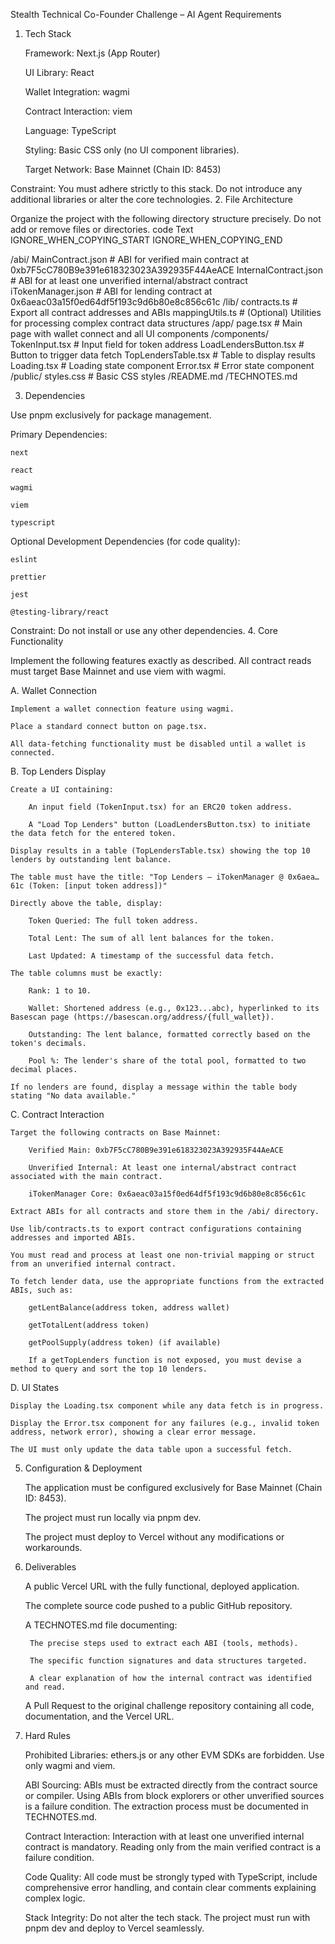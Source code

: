 Stealth Technical Co-Founder Challenge – AI Agent Requirements
1. Tech Stack

    Framework: Next.js (App Router)

    UI Library: React

    Wallet Integration: wagmi

    Contract Interaction: viem

    Language: TypeScript

    Styling: Basic CSS only (no UI component libraries).

    Target Network: Base Mainnet (Chain ID: 8453)

Constraint: You must adhere strictly to this stack. Do not introduce any additional libraries or alter the core technologies.
2. File Architecture

Organize the project with the following directory structure precisely. Do not add or remove files or directories.
code Text
IGNORE_WHEN_COPYING_START
IGNORE_WHEN_COPYING_END

    
/abi/
  MainContract.json        # ABI for verified main contract at 0xb7F5cC780B9e391e618323023A392935F44AeACE
  InternalContract.json    # ABI for at least one unverified internal/abstract contract
  iTokenManager.json       # ABI for lending contract at 0x6aeac03a15f0ed64df5f193c9d6b80e8c856c61c
/lib/
  contracts.ts             # Export all contract addresses and ABIs
  mappingUtils.ts          # (Optional) Utilities for processing complex contract data structures
/app/
  page.tsx                 # Main page with wallet connect and all UI components
  /components/
    TokenInput.tsx         # Input field for token address
    LoadLendersButton.tsx  # Button to trigger data fetch
    TopLendersTable.tsx    # Table to display results
    Loading.tsx            # Loading state component
    Error.tsx              # Error state component
/public/
  styles.css               # Basic CSS styles
/README.md
/TECHNOTES.md

  

3. Dependencies

Use pnpm exclusively for package management.

Primary Dependencies:

    next

    react

    wagmi

    viem

    typescript

Optional Development Dependencies (for code quality):

    eslint

    prettier

    jest

    @testing-library/react

Constraint: Do not install or use any other dependencies.
4. Core Functionality

Implement the following features exactly as described. All contract reads must target Base Mainnet and use viem with wagmi.

A. Wallet Connection

    Implement a wallet connection feature using wagmi.

    Place a standard connect button on page.tsx.

    All data-fetching functionality must be disabled until a wallet is connected.

B. Top Lenders Display

    Create a UI containing:

        An input field (TokenInput.tsx) for an ERC20 token address.

        A "Load Top Lenders" button (LoadLendersButton.tsx) to initiate the data fetch for the entered token.

    Display results in a table (TopLendersTable.tsx) showing the top 10 lenders by outstanding lent balance.

    The table must have the title: "Top Lenders – iTokenManager @ 0x6aea…61c (Token: [input token address])"

    Directly above the table, display:

        Token Queried: The full token address.

        Total Lent: The sum of all lent balances for the token.

        Last Updated: A timestamp of the successful data fetch.

    The table columns must be exactly:

        Rank: 1 to 10.

        Wallet: Shortened address (e.g., 0x123...abc), hyperlinked to its Basescan page (https://basescan.org/address/{full_wallet}).

        Outstanding: The lent balance, formatted correctly based on the token's decimals.

        Pool %: The lender's share of the total pool, formatted to two decimal places.

    If no lenders are found, display a message within the table body stating "No data available."

C. Contract Interaction

    Target the following contracts on Base Mainnet:

        Verified Main: 0xb7F5cC780B9e391e618323023A392935F44AeACE

        Unverified Internal: At least one internal/abstract contract associated with the main contract.

        iTokenManager Core: 0x6aeac03a15f0ed64df5f193c9d6b80e8c856c61c

    Extract ABIs for all contracts and store them in the /abi/ directory.

    Use lib/contracts.ts to export contract configurations containing addresses and imported ABIs.

    You must read and process at least one non-trivial mapping or struct from an unverified internal contract.

    To fetch lender data, use the appropriate functions from the extracted ABIs, such as:

        getLentBalance(address token, address wallet)

        getTotalLent(address token)

        getPoolSupply(address token) (if available)

        If a getTopLenders function is not exposed, you must devise a method to query and sort the top 10 lenders.

D. UI States

    Display the Loading.tsx component while any data fetch is in progress.

    Display the Error.tsx component for any failures (e.g., invalid token address, network error), showing a clear error message.

    The UI must only update the data table upon a successful fetch.

5. Configuration & Deployment

    The application must be configured exclusively for Base Mainnet (Chain ID: 8453).

    The project must run locally via pnpm dev.

    The project must deploy to Vercel without any modifications or workarounds.

6. Deliverables

    A public Vercel URL with the fully functional, deployed application.

    The complete source code pushed to a public GitHub repository.

    A TECHNOTES.md file documenting:

        The precise steps used to extract each ABI (tools, methods).

        The specific function signatures and data structures targeted.

        A clear explanation of how the internal contract was identified and read.

    A Pull Request to the original challenge repository containing all code, documentation, and the Vercel URL.

7. Hard Rules

    Prohibited Libraries: ethers.js or any other EVM SDKs are forbidden. Use only wagmi and viem.

    ABI Sourcing: ABIs must be extracted directly from the contract source or compiler. Using ABIs from block explorers or other unverified sources is a failure condition. The extraction process must be documented in TECHNOTES.md.

    Contract Interaction: Interaction with at least one unverified internal contract is mandatory. Reading only from the main verified contract is a failure condition.

    Code Quality: All code must be strongly typed with TypeScript, include comprehensive error handling, and contain clear comments explaining complex logic.

    Stack Integrity: Do not alter the tech stack. The project must run with pnpm dev and deploy to Vercel seamlessly.